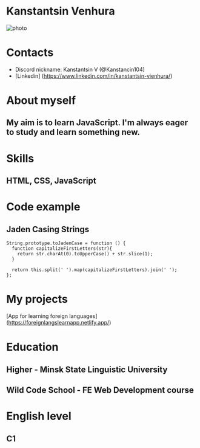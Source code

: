 # Kanstantsin Venhura

![photo](/rsschool-cv/RESUME.jpg)

# Contacts

- Discord nickname: Kanstantsin V (@Kanstancin104)
- [Linkedin] (https://www.linkedin.com/in/kanstantsin-vienhura/)

# About myself

## My aim is to learn JavaScript. I'm always eager to study and learn something new.

# Skills

## HTML, CSS, JavaScript

# Code example

## Jaden Casing Strings

```
String.prototype.toJadenCase = function () {
  function capitalizeFirstLetters(str){
    return str.charAt(0).toUpperCase() + str.slice(1);
  }

  return this.split(' ').map(capitalizeFirstLetters).join(' ');
};
```

# My projects

[App for learning foreign languages] (https://foreignlangslearnapp.netlify.app/)

# Education

## Higher - Minsk State Linguistic University

## Wild Code School - FE Web Development course

# English level

## C1
